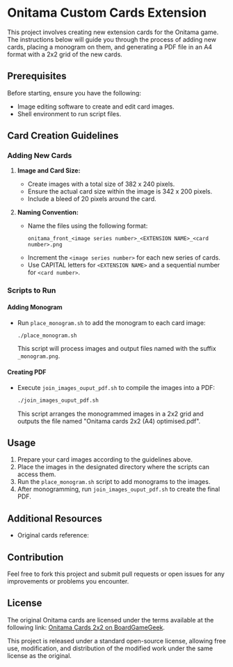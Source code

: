 # Onitama Custom Cards Extension

This project involves creating new extension cards for the Onitama game. The instructions below will guide you through the process of adding new cards, placing a monogram on them, and generating a PDF file in an A4 format with a 2x2 grid of the new cards.

## Prerequisites

Before starting, ensure you have the following:
- Image editing software to create and edit card images.
- Shell environment to run script files.

## Card Creation Guidelines

### Adding New Cards
1. **Image and Card Size:**
   - Create images with a total size of 382 x 240 pixels.
   - Ensure the actual card size within the image is 342 x 200 pixels.
   - Include a bleed of 20 pixels around the card.

2. **Naming Convention:**
   - Name the files using the following format:
     ```
     onitama_front_<image series number>_<EXTENSION NAME>_<card number>.png
     ```
   - Increment the `<image series number>` for each new series of cards.
   - Use CAPITAL letters for `<EXTENSION NAME>` and a sequential number for `<card number>`.

### Scripts to Run

#### Adding Monogram
- Run `place_monogram.sh` to add the monogram to each card image:
  ```bash
  ./place_monogram.sh
  ```
  This script will process images and output files named with the suffix `_monogram.png`.

#### Creating PDF
- Execute `join_images_ouput_pdf.sh` to compile the images into a PDF:
  ```bash
  ./join_images_ouput_pdf.sh
  ```
  This script arranges the monogrammed images in a 2x2 grid and outputs the file named "Onitama cards 2x2 (A4) optimised.pdf".

## Usage

1. Prepare your card images according to the guidelines above.
2. Place the images in the designated directory where the scripts can access them.
3. Run the `place_monogram.sh` script to add monograms to the images.
4. After monogramming, run `join_images_ouput_pdf.sh` to create the final PDF.

## Additional Resources

- Original cards reference: 

## Contribution

Feel free to fork this project and submit pull requests or open issues for any improvements or problems you encounter.

## License

The original Onitama cards are licensed under the terms available at the following link: [Onitama Cards 2x2 on BoardGameGeek](https://boardgamegeek.com/filepage/249135/onitama-cards-2x2-plus-backs-a4).

This project is released under a standard open-source license, allowing free use, modification, and distribution of the modified work under the same license as the original.
